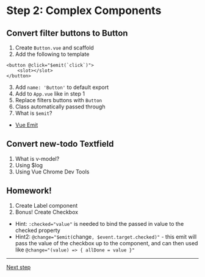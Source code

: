 # Step 2: Complex Components

## Convert filter buttons to Button

1. Create `Button.vue` and scaffold
2. Add the following to template
```
<button @click="$emit(`click`)">
    <slot></slot>
</button>
```
3. Add `name: 'Button'` to default export
4. Add to `App.vue` like in step 1
5. Replace filters buttons with `Button`
6. Class automatically passed through
7. What is `$emit`?
  - [Vue Emit](https://vuejs.org/v2/api/#vm-emit)

## Convert new-todo Textfield
1. What is v-model?
2. Using $log
3. Using Vue Chrome Dev Tools

## Homework!

1. Create Label component
2. Bonus! Create Checkbox
  - Hint: `:checked="value"` is needed to bind the passed in value to the checked property
  - Hint2: `@change="$emit(`change`, $event.target.checked)"` - this emit will pass the value of the checkbox up to the component, and can then used like `@change="(value) => { allDone = value }"`

---
[Next step](./step-3.md)
